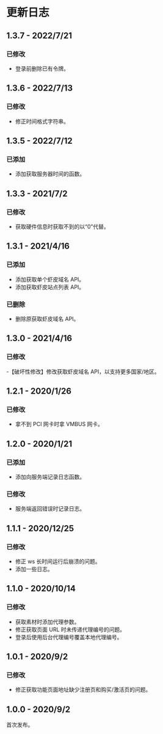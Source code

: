 # 更新日志

## 1.3.7 - 2022/7/21

### 已修改

- 登录前删除已有令牌。

## 1.3.6 - 2022/7/13

### 已修改

- 修正时间格式字符串。

## 1.3.5 - 2022/7/12

### 已添加

- 添加获取服务器时间的函数。

## 1.3.3 - 2021/7/2

### 已修改

- 获取硬件信息时获取不到的以“0”代替。

## 1.3.1 - 2021/4/16

### 已添加

- 添加获取单个虾皮域名 API。
- 添加获取虾皮站点列表 API。

### 已删除

- 删除原获取虾皮域名 API。

## 1.3.0 - 2021/4/16

### 已修改

-【破坏性修改】修改获取虾皮域名 API，以支持更多国家/地区。

## 1.2.1 - 2020/1/26

### 已修改

- 拿不到 PCI 网卡时拿 VMBUS 网卡。

## 1.2.0 - 2020/1/21

### 已添加

- 添加向服务端记录日志函数。

### 已修改

- 服务端返回错误时记录日志。

## 1.1.1 - 2020/12/25

### 已修改

- 修正 ws 长时间运行后崩溃的问题。
- 添加一些日志。

## 1.1.0 - 2020/10/14

### 已修改

- 获取素材时添加代理参数。
- 修正获取页面 URL 时未传递代理编号的问题。
- 登录后使用后台代理编号覆盖本地代理编号。

## 1.0.1 - 2020/9/2

### 已修改

- 修正获取功能页面地址缺少注册页和购买/激活页的问题。

## 1.0.0 - 2020/9/2

首次发布。
